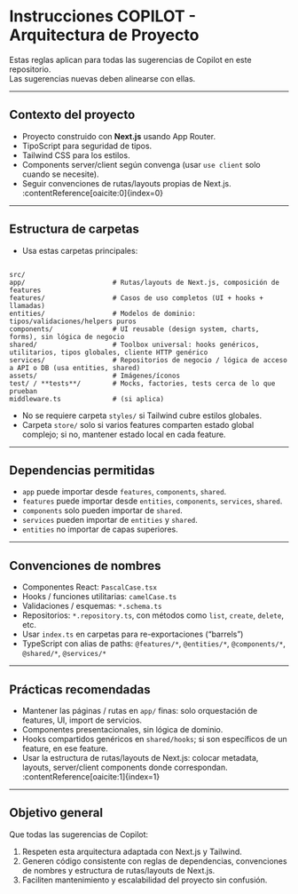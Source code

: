 # Instrucciones COPILOT - Arquitectura de Proyecto

Estas reglas aplican para todas las sugerencias de Copilot en este repositorio.  
Las sugerencias nuevas deben alinearse con ellas.

---

## Contexto del proyecto

- Proyecto construido con **Next.js** usando App Router.  
- TipoScript para seguridad de tipos.  
- Tailwind CSS para los estilos.  
- Components server/client según convenga (usar `use client` solo cuando se necesite).  
- Seguir convenciones de rutas/layouts propias de Next.js. :contentReference[oaicite:0]{index=0}

---

## Estructura de carpetas

- Usa estas carpetas principales:

```

src/
app/                      # Rutas/layouts de Next.js, composición de features
features/                 # Casos de uso completos (UI + hooks + llamadas)
entities/                 # Modelos de dominio: tipos/validaciones/helpers puros
components/               # UI reusable (design system, charts, forms), sin lógica de negocio
shared/                   # Toolbox universal: hooks genéricos, utilitarios, tipos globales, cliente HTTP genérico
services/                 # Repositorios de negocio / lógica de acceso a API o DB (usa entities, shared)
assets/                   # Imágenes/íconos
test/ / **tests**/        # Mocks, factories, tests cerca de lo que prueban
middleware.ts             # (si aplica)

```

- No se requiere carpeta `styles/` si Tailwind cubre estilos globales.  
- Carpeta `store/` solo si varios features comparten estado global complejo; si no, mantener estado local en cada feature.

---

## Dependencias permitidas

- `app` puede importar desde `features`, `components`, `shared`.  
- `features` puede importar desde `entities`, `components`, `services`, `shared`.  
- `components` solo pueden importar de `shared`.  
- `services` pueden importar de `entities` y `shared`.  
- `entities` no importar de capas superiores.

---

## Convenciones de nombres

- Componentes React: `PascalCase.tsx`  
- Hooks / funciones utilitarias: `camelCase.ts`  
- Validaciones / esquemas: `*.schema.ts`  
- Repositorios: `*.repository.ts`, con métodos como `list`, `create`, `delete`, etc.  
- Usar `index.ts` en carpetas para re-exportaciones (“barrels”)  
- TypeScript con alias de paths: `@features/*`, `@entities/*`, `@components/*`, `@shared/*`, `@services/*`

---

## Prácticas recomendadas

- Mantener las páginas / rutas en `app/` finas: solo orquestación de features, UI, import de servicios.  
- Componentes presentacionales, sin lógica de dominio.  
- Hooks compartidos genéricos en `shared/hooks`; si son específicos de un feature, en ese feature.  
- Usar la estructura de rutas/layouts de Next.js: colocar metadata, layouts, server/client components donde correspondan. :contentReference[oaicite:1]{index=1}  

---

## Objetivo general

Que todas las sugerencias de Copilot:

1. Respeten esta arquitectura adaptada con Next.js y Tailwind.  
2. Generen código consistente con reglas de dependencias, convenciones de nombres y estructura de rutas/layouts de Next.js.  
3. Faciliten mantenimiento y escalabilidad del proyecto sin confusión.